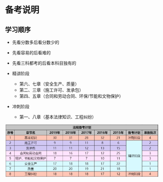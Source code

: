 # 备考说明

## 学习顺序
- 先看分数多后看分数少的
- 先看容易的后看难的
- 先看三科都考的后看本科目独有的

- 精讲阶段
    - 第六、七章（安全生产、质量）
    - 第二、三章（施工许可、发承包）
    - 第四、五章（合同和劳动合同、环保/节能和文物保护）
- 冲刺阶段
    - 第一、八章（基本法律知识、工程纠纷）

![](法规备考计划.png)
